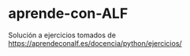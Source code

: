 # aprende-con-ALF
Solución a ejercicios tomados de https://aprendeconalf.es/docencia/python/ejercicios/
